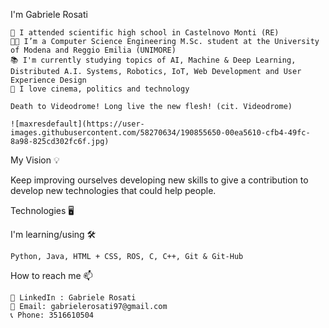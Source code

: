 I'm Gabriele Rosati 

    🏫 I attended scientific high school in Castelnovo Monti (RE) 
    👨‍🎓 I’m a Computer Science Engineering M.Sc. student at the University of Modena and Reggio Emilia (UNIMORE)
    📚 I'm currently studying topics of AI, Machine & Deep Learning, Distributed A.I. Systems, Robotics, IoT, Web Development and User Experience Design
    🎥 I love cinema, politics and technology
    
    Death to Videodrome! Long live the new flesh! (cit. Videodrome) 
    
    ![maxresdefault](https://user-images.githubusercontent.com/58270634/190855650-00ea5610-cfb4-49fc-8a98-825cd302fc6f.jpg)

      

My Vision 💡

Keep improving ourselves developing new skills to give a contribution to develop new technologies that could help people.

Technologies 🖥️

I'm learning/using 🛠

    Python, Java, HTML + CSS, ROS, C, C++, Git & Git-Hub

How to reach me 📫

    👥 LinkedIn : Gabriele Rosati
    📧 Email: gabrielerosati97@gmail.com
    📞 Phone: 3516610504
